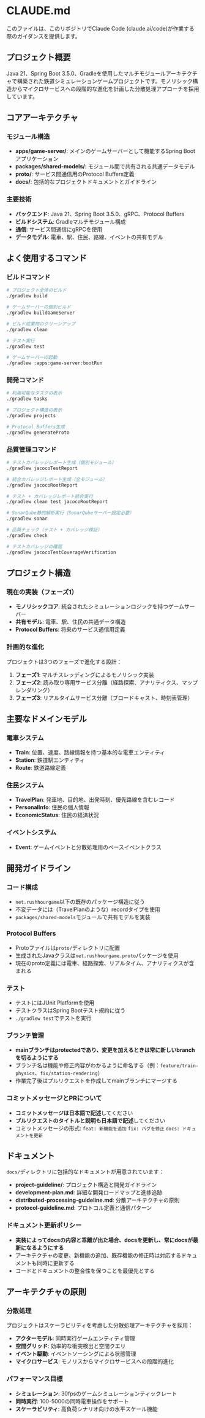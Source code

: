 # CLAUDE.md

このファイルは、このリポジトリでClaude Code (claude.ai/code)が作業する際のガイダンスを提供します。

## プロジェクト概要

Java 21、Spring Boot 3.5.0、Gradleを使用したマルチモジュールアーキテクチャで構築された鉄道シミュレーションゲームプロジェクトです。モノリシック構造からマイクロサービスへの段階的な進化を計画した分散処理アプローチを採用しています。

## コアアーキテクチャ

### モジュール構造
- **apps/game-server/**: メインのゲームサーバーとして機能するSpring Bootアプリケーション
- **packages/shared-models/**: モジュール間で共有される共通データモデル
- **proto/**: サービス間通信用のProtocol Buffers定義
- **docs/**: 包括的なプロジェクトドキュメントとガイドライン

### 主要技術
- **バックエンド**: Java 21、Spring Boot 3.5.0、gRPC、Protocol Buffers
- **ビルドシステム**: Gradleマルチモジュール構成
- **通信**: サービス間通信にgRPCを使用
- **データモデル**: 電車、駅、住民、路線、イベントの共有モデル

## よく使用するコマンド

### ビルドコマンド
```bash
# プロジェクト全体のビルド
./gradlew build

# ゲームサーバーの個別ビルド
./gradlew buildGameServer

# ビルド成果物のクリーンアップ
./gradlew clean

# テスト実行
./gradlew test

# ゲームサーバーの起動
./gradlew :apps:game-server:bootRun
```

### 開発コマンド
```bash
# 利用可能なタスクの表示
./gradlew tasks

# プロジェクト構造の表示
./gradlew projects

# Protocol Buffers生成
./gradlew generateProto
```

### 品質管理コマンド
```bash
# テストカバレッジレポート生成（個別モジュール）
./gradlew jacocoTestReport

# 統合カバレッジレポート生成（全モジュール）
./gradlew jacocoRootReport

# テスト + カバレッジレポート統合実行
./gradlew clean test jacocoRootReport

# SonarQube静的解析実行（SonarQubeサーバー設定必要）
./gradlew sonar

# 品質チェック（テスト + カバレッジ検証）
./gradlew check

# テストカバレッジの確認
./gradlew jacocoTestCoverageVerification
```

## プロジェクト構造

### 現在の実装（フェーズ1）
- **モノリシックコア**: 統合されたシミュレーションロジックを持つゲームサーバー
- **共有モデル**: 電車、駅、住民の共通データ構造
- **Protocol Buffers**: 将来のサービス通信用定義

### 計画的な進化
プロジェクトは3つのフェーズで進化する設計：
1. **フェーズ1**: マルチスレッディングによるモノリシック実装
2. **フェーズ2**: 読み取り専用サービス分離（経路探索、アナリティクス、マップレンダリング）
3. **フェーズ3**: リアルタイムサービス分離（ブロードキャスト、時刻表管理）

## 主要なドメインモデル

### 電車システム
- **Train**: 位置、速度、路線情報を持つ基本的な電車エンティティ
- **Station**: 鉄道駅エンティティ
- **Route**: 鉄道路線定義

### 住民システム
- **TravelPlan**: 発車地、目的地、出発時刻、優先路線を含むレコード
- **PersonalInfo**: 住民の個人情報
- **EconomicStatus**: 住民の経済状況

### イベントシステム
- **Event**: ゲームイベントと分散処理用のベースイベントクラス

## 開発ガイドライン

### コード構成
- `net.rushhourgame`以下の既存のパッケージ構造に従う
- 不変データには（TravelPlanのような）recordタイプを使用
- `packages/shared-models`モジュールで共有モデルを実装

### Protocol Buffers
- Protoファイルは`proto/`ディレクトリに配置
- 生成されたJavaクラスは`net.rushhourgame.proto`パッケージを使用
- 現在のproto定義には電車、経路探索、リアルタイム、アナリティクスが含まれる

### テスト
- テストにはJUnit Platformを使用
- テストクラスはSpring Bootテスト規約に従う
- `./gradlew test`でテストを実行

### ブランチ管理
- **mainブランチはprotectedであり、変更を加えるときは常に新しいbranchを切るようにする**
- ブランチ名は機能や修正内容がわかるように命名する（例：`feature/train-physics`、`fix/station-rendering`）
- 作業完了後はプルリクエストを作成してmainブランチにマージする

### コミットメッセージとPRについて
- **コミットメッセージは日本語で記述**してください
- **プルリクエストのタイトルと説明も日本語で記述**してください
- コミットメッセージの形式: `feat: 新機能を追加` `fix: バグを修正` `docs: ドキュメントを更新`

## ドキュメント

`docs/`ディレクトリに包括的なドキュメントが用意されています：
- **project-guideline/**: プロジェクト構造と開発ガイドライン
- **development-plan.md**: 詳細な開発ロードマップと進捗追跡
- **distributed-processing-guideline.md**: 分散アーキテクチャの原則
- **protocol-guideline.md**: プロトコル定義と通信パターン

### ドキュメント更新ポリシー
- **実装によってdocsの内容と乖離が出た場合、docsを更新し、常にdocsが最新になるようにする**
- アーキテクチャの変更、新機能の追加、既存機能の修正時は対応するドキュメントも同時に更新する
- コードとドキュメントの整合性を保つことを最優先とする

## アーキテクチャの原則

### 分散処理
プロジェクトはスケーラビリティを考慮した分散処理アーキテクチャを採用：
- **アクターモデル**: 同時実行ゲームエンティティ管理
- **空間グリッド**: 効率的な衝突検出と空間クエリ
- **イベント駆動**: イベントソーシングによる状態管理
- **マイクロサービス**: モノリスからマイクロサービスへの段階的進化

### パフォーマンス目標
- **シミュレーション**: 30fpsのゲームシミュレーションティックレート
- **同時実行**: 100-5000の同時電車操作をサポート
- **スケーラビリティ**: 高負荷シナリオ向けの水平スケール機能
